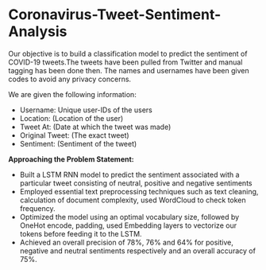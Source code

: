 # Coronavirus-Tweet-Sentiment-Analysis

Our objective is to build a classification model to predict the sentiment of COVID-19 tweets.The tweets have been pulled from Twitter and manual tagging has been done then.
The names and usernames have been given codes to avoid any privacy concerns.

We are given the following information:
* Username: Unique user-IDs of the users
* Location: (Location of the user)
* Tweet At: (Date at which the tweet was made)
* Original Tweet: (The exact tweet)
* Sentiment: (Sentiment of the tweet)

<b> Approaching the Problem Statement:</b>
* Built a LSTM RNN model to predict the sentiment associated with a particular tweet consisting of neutral, positive and negative sentiments
* Employed essential text preprocessing techniques such as text cleaning, calculation of document complexity, used WordCloud to check token frequency.
* Optimized the model using an optimal vocabulary size, followed by OneHot encode, padding, used Embedding layers to vectorize our tokens before feeding it to the LSTM.
* Achieved an overall precision of 78%, 76% and 64% for positive, negative and neutral sentiments respectively and an overall accuracy of 75%.

